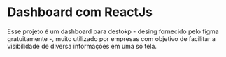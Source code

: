 # Dashboard com ReactJs

Esse projeto é um dashboard para destokp - desing fornecido pelo figma gratuitamente -, muito utilizado por empresas com objetivo de 
facilitar a visibilidade de diversa informações em uma só tela.

